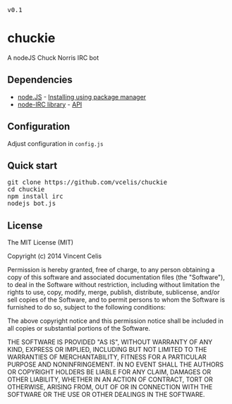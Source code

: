 <pre>v0.1</pre>

<h1>chuckie</h1>
<p>A nodeJS Chuck Norris IRC bot</p>

<h2>Dependencies</h2>
<ul>
  <li>
    <a href="http://nodejs.org/">node.JS</a> - <a href="https://github.com/joyent/node/wiki/Installing-Node.js-via-package-manager">Installing using package manager</a>
  </li>
  <li><a href="https://github.com/martynsmith/node-irc">node-IRC library</a> - <a href="https://node-irc.readthedocs.org/en/latest/API.html#client">API</a></li>
</ul>

<h2>Configuration</h2>
<p>Adjust configuration in <code>config.js</code></p>

<h2>Quick start</h2>
<pre>
git clone https://github.com/vcelis/chuckie
cd chuckie
npm install irc
nodejs bot.js
</pre>

<h2>License</h2>
<p>The MIT License (MIT)</p>

<p>Copyright (c) 2014 Vincent Celis</p>

<p>Permission is hereby granted, free of charge, to any person obtaining a copy
of this software and associated documentation files (the "Software"), to deal
in the Software without restriction, including without limitation the rights
to use, copy, modify, merge, publish, distribute, sublicense, and/or sell
copies of the Software, and to permit persons to whom the Software is
furnished to do so, subject to the following conditions:</p>

<p>The above copyright notice and this permission notice shall be included in
all copies or substantial portions of the Software.</p>

<p>THE SOFTWARE IS PROVIDED "AS IS", WITHOUT WARRANTY OF ANY KIND, EXPRESS OR
IMPLIED, INCLUDING BUT NOT LIMITED TO THE WARRANTIES OF MERCHANTABILITY,
FITNESS FOR A PARTICULAR PURPOSE AND NONINFRINGEMENT. IN NO EVENT SHALL THE
AUTHORS OR COPYRIGHT HOLDERS BE LIABLE FOR ANY CLAIM, DAMAGES OR OTHER
LIABILITY, WHETHER IN AN ACTION OF CONTRACT, TORT OR OTHERWISE, ARISING FROM,
OUT OF OR IN CONNECTION WITH THE SOFTWARE OR THE USE OR OTHER DEALINGS IN
THE SOFTWARE.</p>
